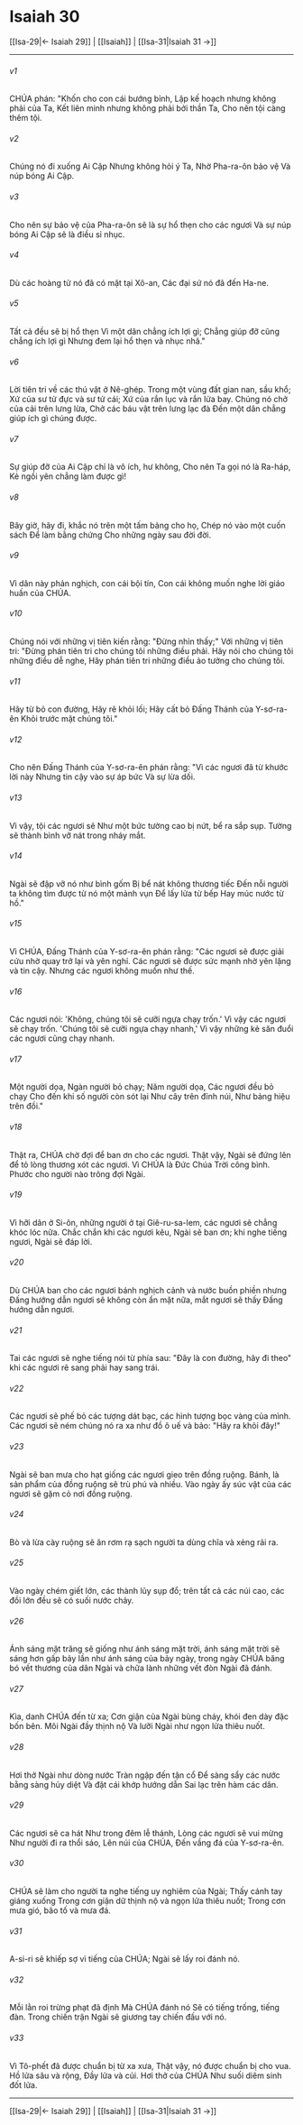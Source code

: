 # Isaiah 30

[[Isa-29|← Isaiah 29]] | [[Isaiah]] | [[Isa-31|Isaiah 31 →]]
***



###### v1 
CHÚA phán: "Khốn cho con cái bướng bỉnh, Lập kế hoạch nhưng không phải của Ta, Kết liên minh nhưng không phải bởi thần Ta, Cho nên tội càng thêm tội. 

###### v2 
Chúng nó đi xuống Ai Cập Nhưng không hỏi ý Ta, Nhờ Pha-ra-ôn bảo vệ Và núp bóng Ai Cập. 

###### v3 
Cho nên sự bảo vệ của Pha-ra-ôn sẽ là sự hổ thẹn cho các ngươi Và sự núp bóng Ai Cập sẽ là điều sỉ nhục. 

###### v4 
Dù các hoàng tử nó đã có mặt tại Xô-an, Các đại sứ nó đã đến Ha-ne. 

###### v5 
Tất cả đều sẽ bị hổ thẹn Vì một dân chẳng ích lợi gì; Chẳng giúp đỡ cũng chẳng ích lợi gì Nhưng đem lại hổ thẹn và nhục nhã." 

###### v6 
Lời tiên tri về các thú vật ở Nê-ghép. Trong một vùng đất gian nan, sầu khổ; Xứ của sư tử đực và sư tử cái; Xứ của rắn lục và rắn lửa bay. Chúng nó chở của cải trên lưng lừa, Chở các báu vật trên lưng lạc đà Đến một dân chẳng giúp ích gì chúng được. 

###### v7 
Sự giúp đỡ của Ai Cập chỉ là vô ích, hư không, Cho nên Ta gọi nó là Ra-háp, Kẻ ngồi yên chẳng làm được gì! 

###### v8 
Bây giờ, hãy đi, khắc nó trên một tấm bảng cho họ, Chép nó vào một cuốn sách Để làm bằng chứng Cho những ngày sau đời đời. 

###### v9 
Vì dân này phản nghịch, con cái bội tín, Con cái không muốn nghe lời giáo huấn của CHÚA. 

###### v10 
Chúng nói với những vị tiên kiến rằng: "Đừng nhìn thấy;" Với những vị tiên tri: "Đừng phán tiên tri cho chúng tôi những điều phải. Hãy nói cho chúng tôi những điều dễ nghe, Hãy phán tiên tri những điều ảo tưởng cho chúng tôi. 

###### v11 
Hãy từ bỏ con đường, Hãy rẽ khỏi lối; Hãy cất bỏ Đấng Thánh của Y-sơ-ra-ên Khỏi trước mặt chúng tôi." 

###### v12 
Cho nên Đấng Thánh của Y-sơ-ra-ên phán rằng: "Vì các ngươi đã từ khước lời này Nhưng tin cậy vào sự áp bức Và sự lừa dối. 

###### v13 
Vì vậy, tội các ngươi sẽ Như một bức tường cao bị nứt, bể ra sắp sụp. Tường sẽ thành bình vỡ nát trong nháy mắt. 

###### v14 
Ngài sẽ đập vỡ nó như bình gốm Bị bể nát không thương tiếc Đến nỗi người ta không tìm được từ nó một mảnh vụn Để lấy lửa từ bếp Hay múc nước từ hồ." 

###### v15 
Vì CHÚA, Đấng Thánh của Y-sơ-ra-ên phán rằng: "Các ngươi sẽ được giải cứu nhờ quay trở lại và yên nghỉ. Các ngươi sẽ được sức mạnh nhờ yên lặng và tin cậy. Nhưng các ngươi không muốn như thế. 

###### v16 
Các ngươi nói: 'Không, chúng tôi sẽ cưỡi ngựa chạy trốn.' Vì vậy các ngươi sẽ chạy trốn. 'Chúng tôi sẽ cưỡi ngựa chạy nhanh,' Vì vậy những kẻ săn đuổi các ngươi cũng chạy nhanh. 

###### v17 
Một người dọa, Ngàn người bỏ chạy; Năm người dọa, Các ngươi đều bỏ chạy Cho đến khi số người còn sót lại Như cây trên đỉnh núi, Như bảng hiệu trên đồi." 

###### v18 
Thật ra, CHÚA chờ đợi để ban ơn cho các ngươi. Thật vậy, Ngài sẽ đứng lên để tỏ lòng thương xót các ngươi. Vì CHÚA là Đức Chúa Trời công bình. Phước cho người nào trông đợi Ngài. 

###### v19 
Vì hỡi dân ở Si-ôn, những người ở tại Giê-ru-sa-lem, các ngươi sẽ chẳng khóc lóc nữa. Chắc chắn khi các ngươi kêu, Ngài sẽ ban ơn; khi nghe tiếng ngươi, Ngài sẽ đáp lời. 

###### v20 
Dù CHÚA ban cho các ngươi bánh nghịch cảnh và nước buồn phiền nhưng Đấng hướng dẫn ngươi sẽ không còn ẩn mặt nữa, mắt ngươi sẽ thấy Đấng hướng dẫn ngươi. 

###### v21 
Tai các ngươi sẽ nghe tiếng nói từ phía sau: "Đây là con đường, hãy đi theo" khi các ngươi rẽ sang phải hay sang trái. 

###### v22 
Các ngươi sẽ phế bỏ các tượng dát bạc, các hình tượng bọc vàng của mình. Các ngươi sẽ ném chúng nó ra xa như đồ ô uế và bảo: "Hãy ra khỏi đây!" 

###### v23 
Ngài sẽ ban mưa cho hạt giống các ngươi gieo trên đồng ruộng. Bánh, là sản phẩm của đồng ruộng sẽ trù phú và nhiều. Vào ngày ấy súc vật của các ngươi sẽ gặm cỏ nơi đồng ruộng. 

###### v24 
Bò và lừa cày ruộng sẽ ăn rơm rạ sạch người ta dùng chĩa và xẻng rải ra. 

###### v25 
Vào ngày chém giết lớn, các thành lũy sụp đổ; trên tất cả các núi cao, các đồi lớn đều sẽ có suối nước chảy. 

###### v26 
Ánh sáng mặt trăng sẽ giống như ánh sáng mặt trời, ánh sáng mặt trời sẽ sáng hơn gấp bảy lần như ánh sáng của bảy ngày, trong ngày CHÚA băng bó vết thương của dân Ngài và chữa lành những vết đòn Ngài đã đánh. 

###### v27 
Kìa, danh CHÚA đến từ xa; Cơn giận của Ngài bùng cháy, khói đen dày đặc bốn bên. Môi Ngài đầy thịnh nộ Và lưỡi Ngài như ngọn lửa thiêu nuốt. 

###### v28 
Hơi thở Ngài như dòng nước Tràn ngập đến tận cổ Để sàng sẩy các nước bằng sàng hủy diệt Và đặt cái khớp hướng dẫn Sai lạc trên hàm các dân. 

###### v29 
Các ngươi sẽ ca hát Như trong đêm lễ thánh, Lòng các ngươi sẽ vui mừng Như người đi ra thổi sáo, Lên núi của CHÚA, Đến vầng đá của Y-sơ-ra-ên. 

###### v30 
CHÚA sẽ làm cho người ta nghe tiếng uy nghiêm của Ngài; Thấy cánh tay giáng xuống Trong cơn giận dữ thịnh nộ và ngọn lửa thiêu nuốt; Trong cơn mưa gió, bão tố và mưa đá. 

###### v31 
A-si-ri sẽ khiếp sợ vì tiếng của CHÚA; Ngài sẽ lấy roi đánh nó. 

###### v32 
Mỗi lằn roi trừng phạt đã định Mà CHÚA đánh nó Sẽ có tiếng trống, tiếng đàn. Trong chiến trận Ngài sẽ giương tay chiến đấu với nó. 

###### v33 
Vì Tô-phết đã được chuẩn bị từ xa xưa, Thật vậy, nó được chuẩn bị cho vua. Hồ lửa sâu và rộng, Đầy lửa và củi. Hơi thở của CHÚA Như suối diêm sinh đốt lửa.

***
[[Isa-29|← Isaiah 29]] | [[Isaiah]] | [[Isa-31|Isaiah 31 →]]

